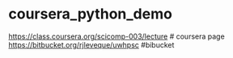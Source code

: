 # coursera_python_demo
https://class.coursera.org/scicomp-003/lecture # coursera page
https://bitbucket.org/rjleveque/uwhpsc #bibucket
